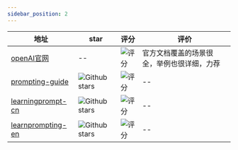 ```yaml
---
sidebar_position: 2
---
```


| 地址                                                                           | star                                                                                      | 评分                                                       | 评价                    |
|------------------------------------------------------------------------------|-------------------------------------------------------------------------------------------|----------------------------------------------------------|-----------------------|
| [openAI官网](https://platform.openai.com/examples)                             | --                                                                                        | ![评分](https://img.shields.io/badge/评分-5%2F5-brightgreen) | 官方文档覆盖的场景很全，举例也很详细，力荐 |
| [prompting-guide](https://www.promptingguide.ai/zh)                          | ![Github stars](https://img.shields.io/github/stars/dair-ai/Prompt-Engineering-Guide.svg) | ![评分](https://img.shields.io/badge/评分-5%2F5-brightgreen) | --                    |
| [learningprompt-cn](https://learningprompt.wiki/docs/%F0%9F%91%8B%20Welcome) | ![Github stars](https://img.shields.io/github/stars/thinkingjimmy/Learning-Prompt.svg)    | ![评分](https://img.shields.io/badge/评分-4%2F5-brightgreen) | --                    |
| [learnprompting-en](https://learnprompting.org/)                             | ![Github stars](https://img.shields.io/github/stars/trigaten/Learn_Prompting.svg)         | ![评分](https://img.shields.io/badge/评分-4%2F5-brightgreen) | --                    |
